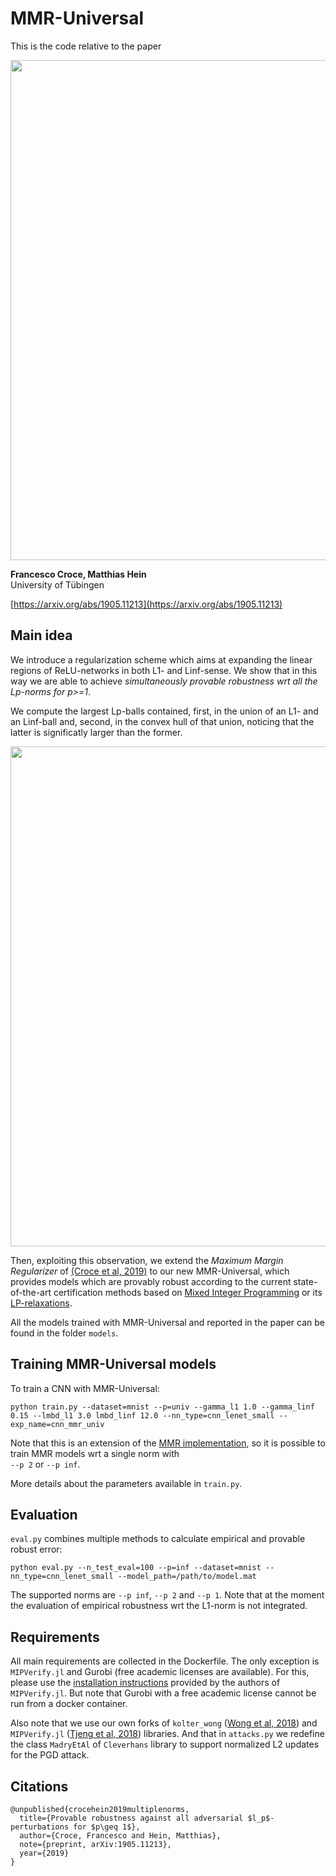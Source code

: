 # MMR-Universal

This is the code relative to the paper
<p align="left"><img src="https://raw.githubusercontent.com/fra31/mmr-universal/master/images/pl_gh_2.png" width="800">

**Francesco Croce, Matthias Hein**  
University of Tübingen

[https://arxiv.org/abs/1905.11213](https://arxiv.org/abs/1905.11213)

## Main idea
We introduce a regularization scheme which aims at expanding the linear regions of ReLU-networks in both L1- and Linf-sense.
We show that in this way we are able to achieve *simultaneously provable robustness wrt all the
Lp-norms for p>=1*.

We compute the largest Lp-balls contained, first, in the union of an L1- and an Linf-ball and, second, in the convex hull of that
union, noticing that the latter is significatly larger than the former.

<p align="center"><img src="https://raw.githubusercontent.com/fra31/mmr-universal/master/images/pl_gh_1.png" width="800">

Then, exploiting this observation, we extend the *Maximum Margin Regularizer* of [(Croce et al, 2019)](https://arxiv.org/abs/1810.07481) to our new MMR-Universal, which provides
models which are provably robust according to the current
state-of-the-art certification methods based on [Mixed Integer Programming](https://arxiv.org/abs/1711.07356)
or its [LP-relaxations](https://arxiv.org/abs/1711.00851).

All the models trained with MMR-Universal and reported in the paper can be found in the folder `models`.

## Training MMR-Universal models

To train a CNN with MMR-Universal:

`python train.py --dataset=mnist --p=univ --gamma_l1 1.0 --gamma_linf 0.15
--lmbd_l1 3.0 lmbd_linf 12.0 --nn_type=cnn_lenet_small --exp_name=cnn_mmr_univ`

Note that this is an extension of the [MMR implementation](https://github.com/max-andr/provable-robustness-max-linear-regions),
so it is possible to train MMR models wrt a single norm with\
`--p 2` or `--p inf`.

More details about the parameters available in `train.py`.

## Evaluation

`eval.py` combines multiple methods to calculate empirical and provable robust error:

`python eval.py --n_test_eval=100 --p=inf --dataset=mnist --nn_type=cnn_lenet_small --model_path=/path/to/model.mat`

The supported norms are `--p inf`, `--p 2` and `--p 1`. Note that at the moment the evaluation of empirical
robustness wrt the L1-norm is not integrated.

## Requirements
All main requirements are collected in the Dockerfile.
The only exception is `MIPVerify.jl` and Gurobi (free academic licenses are available). 
For this, please use the 
[installation instructions](https://vtjeng.github.io/MIPVerify.jl/latest/#Installation-1)
provided by the authors of `MIPVerify.jl`. But note that Gurobi with a free academic license cannot 
be run from a docker container.

Also note that we use our own forks of `kolter_wong` ([Wong et al, 2018](https://arxiv.org/abs/1711.00851)) and 
`MIPVerify.jl` ([Tjeng et al, 2018](https://arxiv.org/abs/1711.07356)) libraries. 
And that in `attacks.py` we redefine the class `MadryEtAl` of `Cleverhans` library to support 
normalized L2 updates for the PGD attack.

## Citations
```
@unpublished{crocehein2019multiplenorms,
  title={Provable robustness against all adversarial $l_p$-perturbations for $p\geq 1$},
  author={Croce, Francesco and Hein, Matthias},
  note={preprint, arXiv:1905.11213},
  year={2019}
}
```

